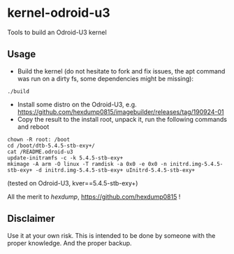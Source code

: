 # kernel-odroid-u3
Tools to build an Odroid-U3 kernel

## Usage

* Build the kernel (do not hesitate to fork and fix issues, the apt command was run on a dirty fs, some dependencies might be missing):

```
./build
```

* Install some distro on the Odroid-U3, e.g. https://github.com/hexdump0815/imagebuilder/releases/tag/190924-01
* Copy the result to the install root, unpack it, run the following commands and reboot

```
chown -R root: /boot
cd /boot/dtb-5.4.5-stb-exy+/
cat /README.odroid-u3
update-initramfs -c -k 5.4.5-stb-exy+
mkimage -A arm -O linux -T ramdisk -a 0x0 -e 0x0 -n initrd.img-5.4.5-stb-exy+ -d initrd.img-5.4.5-stb-exy+ uInitrd-5.4.5-stb-exy+

```
(tested on Odroid-U3, kver==5.4.5-stb-exy+)

All the merit to _hexdump_, https://github.com/hexdump0815 !

## Disclaimer

Use it at your own risk. This is intended to be done by someone with the proper knowledge. And the proper backup.
